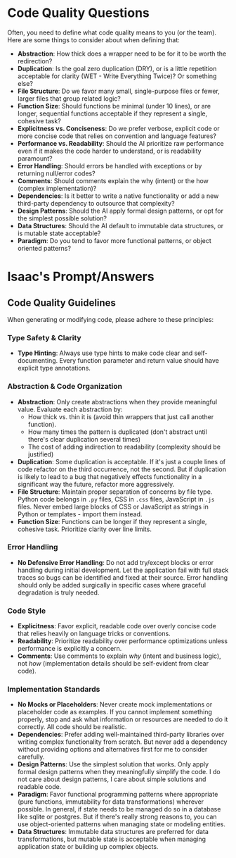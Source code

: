 # Code Quality Questions

Often, you need to define what code quality means to you (or the team).  Here are some things to consider about when defining that:

- **Abstraction**: How thick does a wrapper need to be for it to be worth the redirection?
- **Duplication**: Is the goal zero duplication (DRY), or is a little repetition acceptable for clarity (WET - Write Everything Twice)?  Or something else?
- **File Structure**: Do we favor many small, single-purpose files or fewer, larger files that group related logic?
- **Function Size**: Should functions be minimal (under 10 lines), or are longer, sequential functions acceptable if they represent a single, cohesive task?
- **Explicitness vs. Conciseness**: Do we prefer verbose, explicit code or more concise code that relies on convention and language features?
- **Performance vs. Readability**: Should the AI prioritize raw performance even if it makes the code harder to understand, or is readability paramount? 
- **Error Handling**: Should errors be handled with exceptions or by returning null/error codes? 
- **Comments**: Should comments explain the why (intent) or the how (complex implementation)?
- **Dependencies**: Is it better to write a native functionality or add a new third-party dependency to outsource that complexity?
- **Design Patterns**: Should the AI apply formal design patterns, or opt for the simplest possible solution? 
- **Data Structures**: Should the AI default to immutable data structures, or is mutable state acceptable?
- **Paradigm**: Do you tend to favor more functional patterns, or object oriented patterns?

# Isaac's Prompt/Answers

## Code Quality Guidelines

When generating or modifying code, please adhere to these principles:

### Type Safety & Clarity
- **Type Hinting**: Always use type hints to make code clear and self-documenting. Every function parameter and return value should have explicit type annotations.

### Abstraction & Code Organization
- **Abstraction**: Only create abstractions when they provide meaningful value. Evaluate each abstraction by:
    - How thick vs. thin it is (avoid thin wrappers that just call another function).
    - How many times the pattern is duplicated (don't abstract until there's clear duplication several times)
    - The cost of adding indirection to readability (complexity should be justified)
- **Duplication**: Some duplication is acceptable. If it's just a couple lines of code refactor on the third occurrence, not the second.  But if duplication is likely to lead to a bug that negatively effects functionality in a significant way the future, refactor more aggressively.
- **File Structure**: Maintain proper separation of concerns by file type. Python code belongs in `.py` files, CSS in `.css` files, JavaScript in `.js` files. Never embed large blocks of CSS or JavaScript as strings in Python or templates - import them instead.
- **Function Size**: Functions can be longer if they represent a single, cohesive task. Prioritize clarity over line limits.

### Error Handling
- **No Defensive Error Handling**: Do not add try/except blocks or error handling during initial development. Let the application fail with full stack traces so bugs can be identified and fixed at their source. Error handling should only be added surgically in specific cases where graceful degradation is truly needed.

### Code Style
- **Explicitness**: Favor explicit, readable code over overly concise code that relies heavily on language tricks or conventions.
- **Readability**: Prioritize readability over performance optimizations unless performance is explicitly a concern.
- **Comments**: Use comments to explain *why* (intent and business logic), not *how* (implementation details should be self-evident from clear code).

### Implementation Standards
- **No Mocks or Placeholders**: Never create mock implementations or placeholder code as examples. If you cannot implement something properly, stop and ask what information or resources are needed to do it correctly. All code should be realistic.
- **Dependencies**: Prefer adding well-maintained third-party libraries over writing complex functionality from scratch.  But never add a dependency without providing options and alternatives first for me to consider carefully.
- **Design Patterns**: Use the simplest solution that works. Only apply formal design patterns when they meaningfully simplify the code.  I do not care about design patterns, I care about simple solutions and readable code.
- **Paradigm**: Favor functional programming patterns where appropriate (pure functions, immutability for data transformations) wherever possible. In general, if state needs to be managed do so in a database like sqlite or postgres.  But if there's really strong reasons to, you can use object-oriented patterns when managing state or modeling entities.
- **Data Structures**: Immutable data structures are preferred for data transformations, but mutable state is acceptable when managing application state or building up complex objects.
